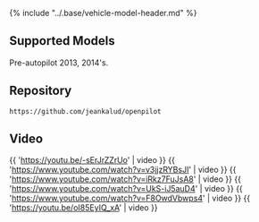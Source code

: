 {% include "../.base/vehicle-model-header.md" %}

## Supported Models

Pre-autopilot 2013, 2014's.
## Repository

`https://github.com/jeankalud/openpilot`

## Video
{{ 'https://youtu.be/-sErJrZZrUo' | video }}
{{ 'https://www.youtube.com/watch?v=v3jjzRYBsJI' | video }}
{{ 'https://www.youtube.com/watch?v=iRkz7FuJsA8' | video }}
{{ 'https://www.youtube.com/watch?v=UkS-iJ5auD4' | video }}
{{ 'https://www.youtube.com/watch?v=F8OwdVbwps4' | video }}
{{ 'https://youtu.be/oI85EyIQ_xA' | video }}

